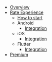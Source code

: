 <!-- docs/_sidebar.md -->

* [Overview](/)
* [Rate Experience](/)
  * [How to start](guide.md)
  * Android
    * [Integration](guide.md)
  * iOS
    * [Integration](guide.md)
  * Flutter
    * [Integration](guide.md)
* [Premium](/)
